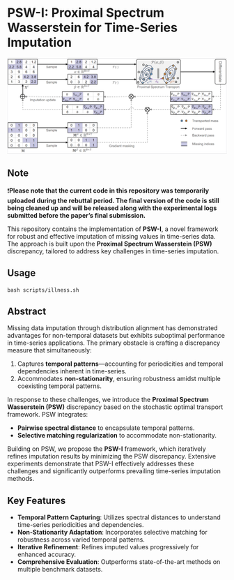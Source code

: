 

# PSW-I: Proximal Spectrum Wasserstein for Time-Series Imputation  

![Framework Overview](./image.png)  

## Note

❗**Please note that the current code in this repository was temporarily uploaded during the rebuttal period. The final version of the code is still being cleaned up and will be released along with the experimental logs submitted before the paper’s final submission.**

This repository contains the implementation of **PSW-I**, a novel framework for robust and effective imputation of missing values in time-series data. The approach is built upon the **Proximal Spectrum Wasserstein (PSW)** discrepancy, tailored to address key challenges in time-series imputation.  


## Usage
```
bash scripts/illness.sh
```


## Abstract  
Missing data imputation through distribution alignment has demonstrated advantages for non-temporal datasets but exhibits suboptimal performance in time-series applications. The primary obstacle is crafting a discrepancy measure that simultaneously:  
1. Captures **temporal patterns**—accounting for periodicities and temporal dependencies inherent in time-series.  
2. Accommodates **non-stationarity**, ensuring robustness amidst multiple coexisting temporal patterns.  

In response to these challenges, we introduce the **Proximal Spectrum Wasserstein (PSW)** discrepancy based on the stochastic optimal transport framework. PSW integrates:  
- **Pairwise spectral distance** to encapsulate temporal patterns.  
- **Selective matching regularization** to accommodate non-stationarity.  

Building on PSW, we propose the **PSW-I** framework, which iteratively refines imputation results by minimizing the PSW discrepancy. Extensive experiments demonstrate that PSW-I effectively addresses these challenges and significantly outperforms prevailing time-series imputation methods.  

## Key Features  
- **Temporal Pattern Capturing**: Utilizes spectral distances to understand time-series periodicities and dependencies.  
- **Non-Stationarity Adaptation**: Incorporates selective matching for robustness across varied temporal patterns.  
- **Iterative Refinement**: Refines imputed values progressively for enhanced accuracy.  
- **Comprehensive Evaluation**: Outperforms state-of-the-art methods on multiple benchmark datasets.  






# 
